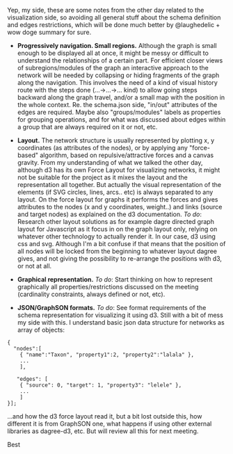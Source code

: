 Yep,
my side, these are some notes from the other day related to the visualization side, so avoiding all general stuff about the schema definition and edges restrictions, which will be done much better by @laughedelic + wow doge summary for sure.

- **Progressively navigation. Small regions.**
Although the graph is small enough to be displayed all at once, it might be messy or difficult to understand the relationships of a certain part. For efficient closer views of subregions/modules of the graph an interactive approach to the network will be needed by collapsing or hiding fragments of the graph along the navigation.
This involves the need of a kind of visual history route with the steps done (...->...->... kind) to allow going steps backward along the graph travel, and/or a small map with the position in the whole context.
Re. the schema.json side, "in/out" attributes of the edges are required. Maybe also "groups/modules" labels as properties for grouping operations, and for what was discussed about edges within a group that are always required on it or not, etc.

- **Layout.**
The network structure is usually represented by plotting x, y coordinates (as attributes of the nodes), or by applying any "force-based" algorithm, based on repulsive/attractive forces and a canvas gravity.
From my understanding of what we talked the other day, although d3 has its own Force Layout for visualizing networks, it might not be suitable for the project as it mixes the layout and the representation all together. But actually the visual representation of the elements (if SVG circles, lines, arcs.. etc) is always separated to any layout. On the force layout for graphs it performs the forces and gives attributes to the nodes (x and y coordinates, weight..) and links (source and target nodes) as explained on the d3 documentation.
*To do*: Research other layout solutions as for example dagre directed graph layout for Javascript as it focus in on the graph layout only, relying on whatever other technology to actually render it. In our case, d3 using css and svg.
Although I'm a bit confuse if that means that the position of all nodes will be locked from the beginning to whatever layout dagree gives, and not giving the possibility to re-arrange the positions with d3, or not at all.

- **Graphical representation.** 
*To do*: Start thinking on how to represent graphically all properties/restrictions discussed on the meeting (cardinality constraints, always defined or not, etc).

- **JSON/GraphSON formats.**
*To do*: See format requirements of the schema representation for visualizing it using d3. 
Still with a bit of mess my side with this. I understand basic json data structure for networks as array of objects:
```
{
  "nodes":[
    { "name":"Taxon", "property1":2, "property2":"lalala" },
    ...
    ],

   "edges": [
    { "source": 0, "target": 1, "property3": "lelele" },
    ...
    ]
}];
```
...and how the d3 force layout read it, but a bit lost outside this, how different it is from GraphSON one, what happens if using other external libraries as dagree-d3, etc.
But will review all this for next meeting.

Best